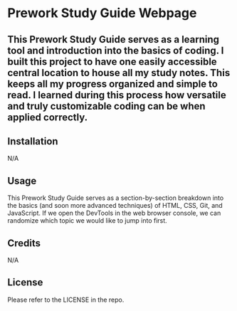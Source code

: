 # Prework Study Guide Webpage

## This Prework Study Guide serves as a learning tool and introduction into the basics of coding. I built this project to have one easily accessible central location to house all my study notes. This keeps all my progress organized and simple to read. I learned during this process how versatile and truly customizable coding can be when applied correctly.


## Installation

N/A


## Usage

This Prework Study Guide serves as a section-by-section breakdown into the basics (and soon more advanced techniques) of HTML, CSS, Git, and JavaScript.  If we open the DevTools in the web browser console, we can randomize which topic we would like to jump into first.


## Credits

N/A


## License

Please refer to the LICENSE in the repo.
